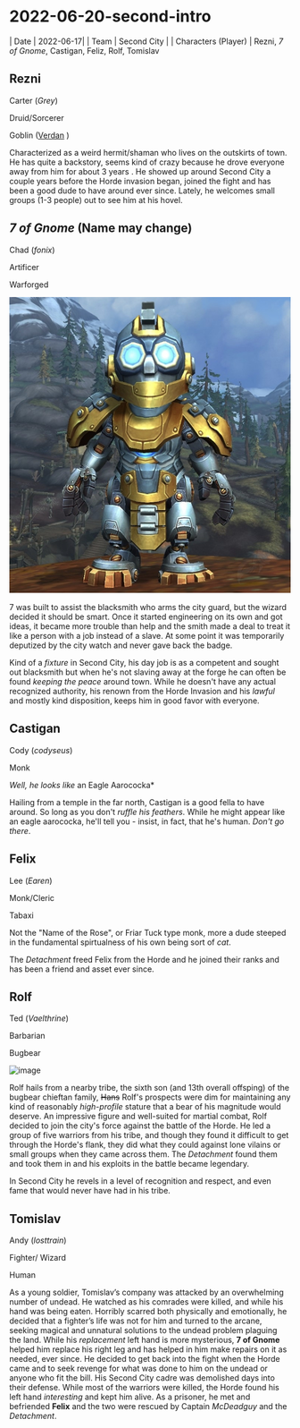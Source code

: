 
# 2022-06-20-second-intro
| Date | 2022-06-17|
| Team     | Second City   |
| Characters (Player)     | Rezni, *7 of Gnome*, Castigan, Feliz, Rolf, Tomislav


## Rezni
Carter (*Grey*)

Druid/Sorcerer

Goblin ([Verdan](https://www.dndbeyond.com/races/169862-verdan) )

Characterized as a weird hermit/shaman who lives on the outskirts of town. He has quite a backstory, seems kind of crazy because he drove everyone away from him for about 3 years . He showed up around Second City a couple years before the Horde invasion began, joined the fight and has been a good dude to have around ever since.  Lately, he welcomes small groups (1-3 people) out to see him at his hovel.

## *7 of Gnome* (Name may change)
Chad (*fonix*)

Artificer

Warforged

![image](https://github.com/gregofgreg5/magick-ink2020/blob/main/images/seven-of-gnome.jpg)


7 was built to assist the blacksmith who arms the city guard, but the wizard decided it should be smart. Once it started engineering on its own and got ideas, it became more trouble than help and the smith made a deal to treat it like a person with a job instead of a slave. At some point it was temporarily deputized by the city watch and never gave back the badge.

Kind of a *fixture* in Second City, his day job is as a competent and sought out blacksmith but when he's not slaving away at the forge he can often be found *keeping the peace* around town. While he doesn't have any actual recognized authority, his renown from the Horde Invasion and his *lawful* and mostly kind disposition, keeps him in good favor with everyone.

## Castigan
Cody (*codyseus*)

Monk

*Well, he looks like* an Eagle Aarococka*

Hailing from a temple in the far north, Castigan is a good fella to have around. So long as you don't *ruffle his feathers*. While he might appear like an eagle aarococka, he'll tell you - insist, in fact, that he's human. *Don't go there*.

## Felix
Lee (*Earen*)

Monk/Cleric

Tabaxi

Not the "Name of the Rose", or Friar Tuck type monk, more a dude steeped in the fundamental spirtualness of his own being sort of *cat*.

The *Detachment* freed Felix from the Horde and he joined their ranks and has been a friend and asset ever since.

## Rolf
Ted (*Vaelthrine*)

Barbarian

Bugbear

![image](https://media.discordapp.net/attachments/758762170938163261/987586404034953217/Hrolk.webp?width=403&height=468)

Rolf hails from a nearby tribe, the sixth son (and 13th overall offsping) of the bugbear chieftan family, ~~Hans~~ Rolf's prospects were dim for maintaining any kind of reasonably *high-profile* stature that a bear of his magnitude would deserve. An impressive figure and well-suited for martial combat, Rolf decided to join the city's force against the battle of the Horde. He led a group of five warriors from his tribe, and though they found it difficult to get through the Horde's flank, they did what they could against lone vilains or small groups when they came across them. The *Detachment* found them and took them in and his exploits in the battle became legendary.

In Second City he revels in a level of recognition and respect, and even fame that would never have had in his tribe. 

## Tomislav
Andy (*losttrain*)

Fighter/ Wizard

Human

As a young soldier, Tomislav’s company was attacked by an overwhelming number of undead. He watched as his comrades were killed, and while his hand was being eaten. Horribly scarred both physically and emotionally, he decided that a fighter’s life was not for him and turned to the arcane, seeking magical and unnatural solutions to the undead problem plaguing the land. While his *replacement* left hand is more mysterious, **7 of Gnome** helped him replace his right leg and has helped in him make repairs on it as needed, ever since. He decided to get back into the fight when the Horde came and to seek revenge for what was done to him on the undead or anyone who fit the bill. His Second City cadre was demolished days into their defense. While most of the warriors were killed, the Horde found his left hand *interesting* and kept him alive. As a prisoner, he met and befriended **Felix** and the two were rescued by Captain *McDeadguy* and the *Detachment*.
